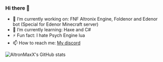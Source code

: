 ### Hi there 👋

- 🔭 I’m currently working on: FNF Altronix Engine, Foldenor and Edenor bot (Special for Edenor Minecraft server) 
- 🌱 I’m currently learning: Haxe and C#
- ⚡ Fun fact: I hate Psych Engine lua
-  📫 How to reach me: [My discord](https://discord.com/users/324794944042565643) 

![AltronMaxX's GitHub stats](https://github-readme-stats.vercel.app/api?username=altronmaxx&show_icons=true&theme=merko&count_private=true)

<!--
**AltronMaxX/AltronMaxX** is a ✨ _special_ ✨ repository because its `README.md` (this file) appears on your GitHub profile.

Here are some ideas to get you started:

- 🔭 I’m currently working on ...
- 🌱 I’m currently learning ...
- 👯 I’m looking to collaborate on ...
- 🤔 I’m looking for help with ...
- 💬 Ask me about ...
- 📫 How to reach me: ...
- 😄 Pronouns: ...
- ⚡ Fun fact: ...
-->
